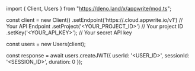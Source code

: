 import { Client, Users } from "https://deno.land/x/appwrite/mod.ts";

const client = new Client()
    .setEndpoint('https://<REGION>.cloud.appwrite.io/v1') // Your API Endpoint
    .setProject('<YOUR_PROJECT_ID>') // Your project ID
    .setKey('<YOUR_API_KEY>'); // Your secret API key

const users = new Users(client);

const response = await users.createJWT({
    userId: '<USER_ID>',
    sessionId: '<SESSION_ID>',
    duration: 0
});
